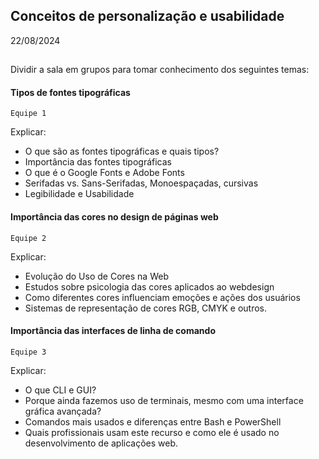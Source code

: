 ## Conceitos de personalização e usabilidade
22/08/2024

## 


Dividir a sala em grupos para tomar conhecimento dos seguintes temas:

#### Tipos de fontes tipográficas

``Equipe 1``

Explicar:
 - O que são as fontes tipográficas e quais tipos?
 - Importância das fontes tipográficas
 - O que é o Google Fonts e Adobe Fonts
 - Serifadas vs. Sans-Serifadas, Monoespaçadas, cursivas
 - Legibilidade e Usabilidade

#### Importância das cores no design de páginas web

``Equipe 2``

Explicar:
 - Evolução do Uso de Cores na Web
 - Estudos sobre psicologia das cores aplicados ao webdesign
 - Como diferentes cores influenciam emoções e ações dos usuários
 - Sistemas de representação de cores RGB, CMYK e outros.

#### Importância das interfaces de linha de comando

``Equipe 3``

Explicar:
 - O que CLI e GUI?
 - Porque ainda fazemos uso de terminais, mesmo com uma interface gráfica avançada?
 - Comandos mais usados e diferenças entre Bash e PowerShell
 - Quais profissionais usam este recurso e como ele é usado no desenvolvimento de aplicações web.





